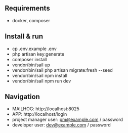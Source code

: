 ## Requirements
- docker, composer

## Install & run
- cp .env.example .env
- php artisan key:generate
- composer install
- vendor/bin/sail up
- vendor/bin/sail php artisan migrate:fresh --seed
- vendor/bin/sail npm install
- vendor/bin/sail npm run dev

## Navigation
- MAILHOG: http://localhost:8025
- APP: http://localhost/login
- project manager user: pm@example.com / password
- developer user: dev@example.com / password